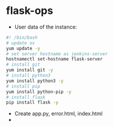 # flask-ops

- User data of the instance:
```bash
#! /bin/bash
# update os
yum update -y
# set server hostname as jenkins-server
hostnamectl set-hostname flask-server
# install git
yum install git -y
# install python3
yum install python3 -y
# install pip
yum install python-pip -y
# install flask
pip install flask -y
```

- Create app.py, error.html, index.html 
- 